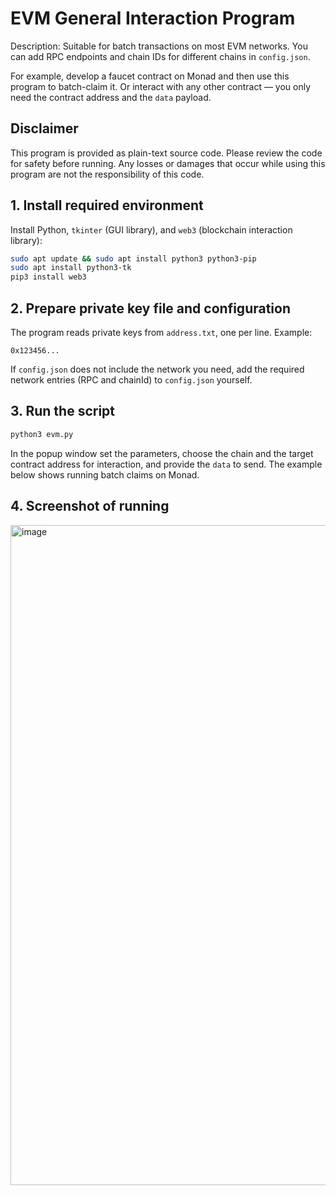 # EVM General Interaction Program

Description: Suitable for batch transactions on most EVM networks. You can add RPC endpoints and chain IDs for different chains in `config.json`.

For example, develop a faucet contract on Monad and then use this program to batch-claim it. Or interact with any other contract — you only need the contract address and the `data` payload.

## Disclaimer

This program is provided as plain-text source code. Please review the code for safety before running. Any losses or damages that occur while using this program are not the responsibility of this code.

## 1. Install required environment

Install Python, `tkinter` (GUI library), and `web3` (blockchain interaction library):

```bash
sudo apt update && sudo apt install python3 python3-pip
sudo apt install python3-tk
pip3 install web3
```

## 2. Prepare private key file and configuration

The program reads private keys from `address.txt`, one per line. Example:

```
0x123456...
```

If `config.json` does not include the network you need, add the required network entries (RPC and chainId) to `config.json` yourself.

## 3. Run the script

```bash
python3 evm.py
```

In the popup window set the parameters, choose the chain and the target contract address for interaction, and provide the `data` to send. The example below shows running batch claims on Monad.

## 4. Screenshot of running

<img width="1200" height="1056" alt="image" src="https://github.com/user-attachments/assets/b3c14b95-52c1-47e0-ad84-ee0bc1b78ad6" />
